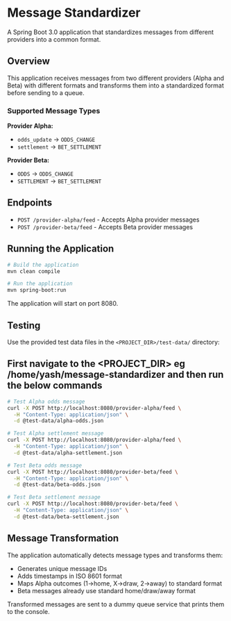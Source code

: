 # Message Standardizer

A Spring Boot 3.0 application that standardizes messages from different providers into a common format.

## Overview

This application receives messages from two different providers (Alpha and Beta) with different formats and transforms them into a standardized format before sending to a queue.

### Supported Message Types

**Provider Alpha:**
- `odds_update` → `ODDS_CHANGE`
- `settlement` → `BET_SETTLEMENT`

**Provider Beta:**
- `ODDS` → `ODDS_CHANGE`
- `SETTLEMENT` → `BET_SETTLEMENT`

## Endpoints

- `POST /provider-alpha/feed` - Accepts Alpha provider messages
- `POST /provider-beta/feed` - Accepts Beta provider messages

## Running the Application

```bash
# Build the application
mvn clean compile

# Run the application
mvn spring-boot:run
```

The application will start on port 8080.

## Testing

Use the provided test data files in the `<PROJECT_DIR>/test-data/` directory:
## First navigate to the <PROJECT_DIR> eg /home/yash/message-standardizer and then run the below commands
```bash
# Test Alpha odds message
curl -X POST http://localhost:8080/provider-alpha/feed \
  -H "Content-Type: application/json" \
  -d @test-data/alpha-odds.json

# Test Alpha settlement message
curl -X POST http://localhost:8080/provider-alpha/feed \
  -H "Content-Type: application/json" \
  -d @test-data/alpha-settlement.json

# Test Beta odds message
curl -X POST http://localhost:8080/provider-beta/feed \
  -H "Content-Type: application/json" \
  -d @test-data/beta-odds.json

# Test Beta settlement message
curl -X POST http://localhost:8080/provider-beta/feed \
  -H "Content-Type: application/json" \
  -d @test-data/beta-settlement.json
```

## Message Transformation

The application automatically detects message types and transforms them:

- Generates unique message IDs
- Adds timestamps in ISO 8601 format
- Maps Alpha outcomes (1→home, X→draw, 2→away) to standard format
- Beta messages already use standard home/draw/away format

Transformed messages are sent to a dummy queue service that prints them to the console.
